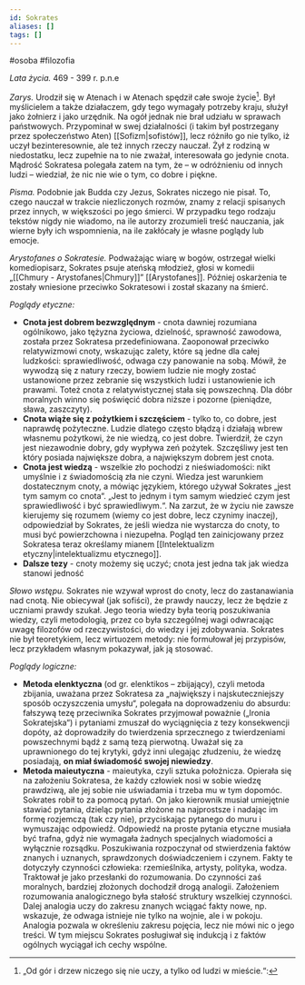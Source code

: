 ```yaml
---
id: Sokrates
aliases: []
tags: []
---
```


#osoba #filozofia 

_Lata życia._ 469 - 399 r. p.n.e

_Zarys._ Urodził się w Atenach i w Atenach spędził całe swoje życie[^1]. Był myślicielem a także działaczem, gdy tego wymagały potrzeby kraju, służył jako żołnierz i jako urzędnik. Na ogół jednak nie brał udziału w sprawach państwowych. Przypominał w swej działalności (i takim był postrzegany przez społeczeństwo Aten) [[Sofizm|sofistów]], lecz różniło go nie tylko, iż uczył bezinteresownie, ale też innych rzeczy nauczał. Żył z rodziną w niedostatku, lecz zupełnie na to nie zważał, interesowała go jedynie cnota. Mądrość Sokratesa polegała zatem na tym, że – w odróżnieniu od innych ludzi – wiedział, że nic nie wie o tym, co dobre i piękne.

_Pisma._ Podobnie jak Budda czy Jezus, Sokrates niczego nie pisał. To, czego nauczał w trakcie niezliczonych rozmów, znamy z relacji spisanych przez innych, w większości po jego śmierci. W przypadku tego rodzaju tekstów nigdy nie wiadomo, na ile autorzy zrozumieli treść nauczania, jak wierne były ich wspomnienia, na ile zakłócały je własne poglądy lub emocje.

_Arystofanes o Sokratesie._ Podważając wiarę w bogów, ostrzegał wielki komediopisarz, Sokrates psuje ateńską młodzież, głosi w komedii „[[Chmury - Arystofanes|Chmury]]” [[Arystofanes]]. Później oskarżenia te zostały wniesione przeciwko Sokratesowi i został skazany na śmierć.

_Poglądy etyczne:_ 
-  **Cnota jest dobrem bezwzględnym** - cnota dawniej rozumiana ogólnikowo, jako tężyzna życiowa, dzielność, sprawność zawodowa, została przez  Sokratesa przedefiniowana. Zaoponował przeciwko relatywizmowi cnoty, wskazując zalety, które są jedne dla całej ludzkości: sprawiedliwość, odwaga czy panowanie na sobą. Mówił, że wywodzą się z natury rzeczy, bowiem ludzie nie mogły zostać ustanowione przez zebranie się wszystkich ludzi i ustanowienie ich prawami. Toteż cnota z relatywistycznej stała się powszechną. Dla dóbr moralnych winno się poświęcić dobra niższe  i pozorne (pieniądze, sława, zaszczyty). 
- **Cnota wiąże się z pożytkiem i szczęściem** - tylko to, co dobre, jest naprawdę pożyteczne. Ludzie dlatego często błądzą i działają wbrew własnemu pożytkowi, że nie wiedzą, co jest dobre. Twierdził, że czyn jest niezawodnie dobry, gdy wypływa zeń pożytek. Szczęśliwy jest ten który posiada największe dobra, a największym dobrem jest cnota.
- **Cnota jest wiedzą** - wszelkie zło pochodzi z nieświadomości: nikt umyślnie i z świadomością zła nie czyni. Wiedza jest warunkiem dostatecznym cnoty, a mówiąc językiem, którego używał Sokrates „jest tym samym co cnota“. „Jest to jednym i tym samym wiedzieć czym jest sprawiedliwość i być sprawiedliwym.“. Na zarzut, że w życiu nie zawsze kierujemy się rozumem (wiemy co jest dobre, lecz czynimy inaczej), odpowiedział by Sokrates, że jeśli wiedza nie wystarcza do cnoty, to musi być powierzchowna i niezupełna. Pogląd ten zainicjowany przez Sokratesa teraz określamy mianem [[Intelektualizm etyczny|intelektualizmu etycznego]].
- **Dalsze tezy** - cnoty możemy się uczyć; cnota jest jedna tak jak wiedza stanowi jedność

_Słowo wstępu._ Sokrates nie wzywał wprost do cnoty, lecz do zastanawiania nad cnotą. Nie obiecywał (jak sofiści), że prawdy nauczy, lecz że będzie z uczniami prawdy szukał. Jego teoria wiedzy była teorią poszukiwania wiedzy, czyli metodologią, przez co była szczególnej wagi odwracając uwagę filozofów od rzeczywistości, do wiedzy i jej zdobywania. Sokrates nie był teoretykiem, lecz wirtuozem metody: nie formułował jej przypisów, lecz przykładem własnym pokazywał, jak ją stosować. 

_Poglądy logiczne:_
- **Metoda elenktyczna** (od gr. elenktikos – zbijający), czyli metoda zbijania, uważana przez Sokratesa za „największy i najskuteczniejszy sposób oczyszczenia umysłu“, polegała na doprowadzeniu do absurdu: fałszywą tezę przeciwnika Sokrates przyjmował poważnie („Ironia Sokratejska“) i pytaniami zmuszał do wyciągnięcia z tezy konsekwencji dopóty, aż doprowadziły do twierdzenia sprzecznego z twierdzeniami powszechnymi bądź z samą tezą pierwotną. Uważał się za uprawnionego do tej krytyki, gdyż inni ulegając złudzeniu, że wiedzę posiadają, **on miał świadomość swojej niewiedzy**.
- **Metoda maieutyczna** - maieutyka, czyli sztuka położnicza. Opierała się na założeniu Sokratesa, że każdy człowiek nosi w sobie wiedzę prawdziwą, ale jej sobie nie uświadamia i trzeba mu w tym dopomóc.  Sokrates robił to za pomocą pytań. On jako kierownik musiał umiejętnie stawiać pytania, dzieląc pytania złożone na najprostsze i nadając im formę rozjemczą (tak czy nie), przyciskając pytanego do muru i wymuszając odpowiedź. Odpowiedź na proste pytania etyczne musiała być trafna, gdyż nie wymagała żadnych specjalnych wiadomości a wyłącznie rozsądku. Poszukiwania rozpoczynał od stwierdzenia faktów znanych i uznanych, sprawdzonych doświadczeniem i czynem. Fakty te dotyczyły czynności człowieka: rzemieślnika, artysty, polityka, wodza. Traktował je jako przesłanki do rozumowania. Do czynności zaś moralnych, bardziej złożonych dochodził drogą analogii. Założeniem rozumowania analogicznego była stałość struktury wszelkiej czynności. Dalej analogia uczy do zakresu znanych wciągać fakty nowe, np. wskazuje, że odwaga istnieje nie tylko na wojnie, ale i w pokoju. Analogia pozwala w określeniu zakresu pojęcia, lecz nie mówi nic o jego treści. W tym miejscu Sokrates posługiwał się indukcją i z faktów ogólnych wyciągał ich cechy wspólne.

[^1]: „Od gór i drzew niczego się nie uczy, a tylko od ludzi w mieście.“:

